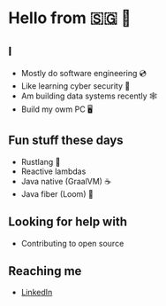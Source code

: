 # Hello from 🇸🇬 👋

## I

- Mostly do software engineering 💿
- Like learning cyber security 🐞
- Am building data systems recently 🕸️
- Build my owm PC 🖥️

## Fun stuff these days

- Rustlang 🦀
- Reactive lambdas
- Java native (GraalVM) ☕
- Java fiber (Loom) 📃

## Looking for help with

- Contributing to open source

## Reaching me

- [LinkedIn](https://www.linkedin.com/in/hadywilli/)

